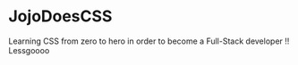 # JojoDoesCSS

Learning CSS from zero to hero in order to become a Full-Stack developer !!
Lessgoooo
